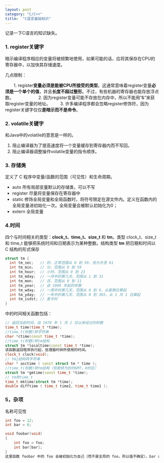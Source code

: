 ```yaml
---
layout: post
category: "C/C++"
title:  "C语言基础知识"
---
```


记录一下C语言的知识缺失。

### 1. register关键字

暗示编译程序相应的变量将被频繁地使用，如果可能的话，应将其保存在CPU的寄存器中，以加快其存储速度。

几点限制：

  　　1. register**变量必须是能被CPU所接受的类型**。这通常意味着register变量**必须是一个单个的值**，并且**长度不超过整形**。不过，有些机器的寄存器也能存放浮点数。　　　　
        　　2. 因为register变量可能不存放在内存中，所以不能用“&”来获取register变量的地址。
            　　3. 许多编译程序都会忽略register修饰符，因为register关键字仅仅**是暗示而不是命令**。

### 2. volatile关键字

和Java中的volatile的意思是一样的。

1.  阻止编译器为了提高速度将一个变量缓存到寄存器内而不写回。
2.  阻止编译器调整操作volatile变量的指令顺序。

### 3. 存储类

定义了 C 程序中变量/函数的范围（可见性）和生命周期。

- auto   所有局部变量默认的存储类，可以不写
- register   尽量将变量保存在寄存器中
- static    修饰全局变量和全局函数时，将符号限定在源文件内。定义在函数内的全局变量进初始化一次。全局变量会被默认初始化为0；
- extern  全局变量

### 4.时间

四个与时间相关的类型：**clock_t、time_t、size_t** 和 **tm**。类型 clock_t、size_t 和 time_t 能够把系统时间和日期表示为某种整数。结构类型 **tm** 把日期和时间以 C 结构的形式保存

```cpp
struct tm {
  int tm_sec;   // 秒，正常范围从 0 到 59，但允许至 61
  int tm_min;   // 分，范围从 0 到 59
  int tm_hour;  // 小时，范围从 0 到 23
  int tm_mday;  // 一月中的第几天，范围从 1 到 31
  int tm_mon;   // 月，范围从 0 到 11
  int tm_year;  // 自 1900 年起的年数
  int tm_wday;  // 一周中的第几天，范围从 0 到 6，从星期日算起
  int tm_yday;  // 一年中的第几天，范围从 0 到 365，从 1 月 1 日算起
  int tm_isdst; // 夏令时
}
```

<ctime>中的时间相关函数包括：

```cpp
// 返回当前时间，自 1970 年 1 月 1 日以来经过的秒数
time_t time(time_t *time);
//time_t(秒数)转字符串
char *ctime(const time_t *time);
//time_t(秒数)转tm结构
struct tm *localtime(const time_t *time);
该函数返回程序执行起，处理器时钟所使用的时间。
clock_t clock(void);
// tmj结构转字符串
char * asctime ( const struct tm * time );
//time_t(秒数)转tm结构（但是转为的时GMT，0时区）
struct tm *gmtime(const time_t *time);
// tm转time_t
time_t mktime(struct tm *time);
double difftime ( time_t time2, time_t time1 );
```

### 5，杂项

名称可见性

```cpp
int foo = 12;
int bar = 6;

void foobar(void)
{
    int foo = foo;
    int bar[bar];
}
这里函数 foobar 中的 foo 会被初始化为自己（而不是全局的 foo，所以值不确定），bar 却被合法地定义为一个含有 6 个元素的数组。
```

